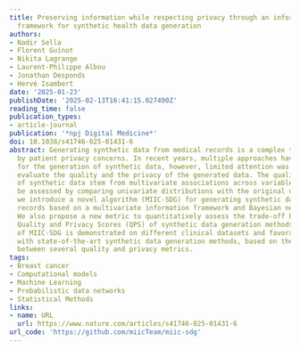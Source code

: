 ```yaml
---
title: Preserving information while respecting privacy through an information theoretic
  framework for synthetic health data generation
authors:
- Nadir Sella
- Florent Guinot
- Nikita Lagrange
- Laurent-Philippe Albou
- Jonathan Desponds
- Hervé Isambert
date: '2025-01-23'
publishDate: '2025-02-13T16:41:15.027490Z'
reading_time: false
publication_types:
- article-journal
publication: '*npj Digital Medicine*'
doi: 10.1038/s41746-025-01431-6
abstract: Generating synthetic data from medical records is a complex task intensified
  by patient privacy concerns. In recent years, multiple approaches have been reported
  for the generation of synthetic data, however, limited attention was given to jointly
  evaluate the quality and the privacy of the generated data. The quality and privacy
  of synthetic data stem from multivariate associations across variables, which cannot
  be assessed by comparing univariate distributions with the original data. Here,
  we introduce a novel algorithm (MIIC-SDG) for generating synthetic data from electronic
  records based on a multivariate information framework and Bayesian network theory.
  We also propose a new metric to quantitatively assess the trade-off between the
  Quality and Privacy Scores (QPS) of synthetic data generation methods. The performance
  of MIIC-SDG is demonstrated on different clinical datasets and favorably compares
  with state-of-the-art synthetic data generation methods, based on the QPS trade-off
  between several quality and privacy metrics.
tags:
- Breast cancer
- Computational models
- Machine Learning
- Probabilistic data networks
- Statistical Methods
links:
- name: URL
  url: https://www.nature.com/articles/s41746-025-01431-6
url_code: 'https://github.com/miicTeam/miic-sdg'
---
```

